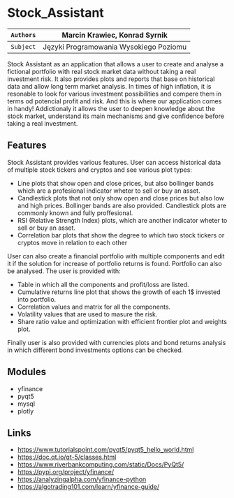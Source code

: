 # Stock_Assistant
`Authors`  | Marcin Krawiec, Konrad Syrnik
------------- | -------------
`Subject`  | Języki Programowania Wysokiego Poziomu

Stock Assistant as an application that allows a user to create and analyse a fictional portfolio with real stock market data without taking a real investment risk.
It also provides plots and reports that base on historical data and allow long term market analysis.
In times of high inflation, it is resonable to look for various investment possibilities and compere them in terms od potencial profit and risk. And this is where our application comes in handy!
Addictionaly it allows the user to deepen knowledge about the stock market, understand its main mechanisms and give confidence before taking a real investment.

## Features
Stock Assistant provides various features.
User can access historical data of multiple stock tickers and cryptos and see various plot types:
- Line plots that show open and close prices, but also bollinger bands which are a profesional indicator wheter to sell or buy an asset. 
- Candlestick plots that not only show open and close prices but also low and high prices. Bollinger bands are also provided. Candlestick plots are commonly known and fully proffesional.
- RSI (Relative Strength Index) plots, which are another indicator wheter to sell or buy an asset.
- Correlation bar plots that show the degree to which two stock tickers or cryptos move in relation to each other

User can also create a financial portfolio with multiple components and edit it if the solution for increase of portfolio returns is found. 
Portfolio can also be analysed. The user is provided with:
- Table in which all the components and profit/loss are listed.
- Cumulative returns line plot that shows the growth of each 1$ invested into portfolio.
- Correlation values and matrix for all the components.
- Volatility values that are used to masure the risk.
- Share ratio value and optimization with efficient frontier plot and weights plot.

Finally user is also provided with currencies plots and bond returns analysis in which different bond investments options can be checked.

## Modules
- yfinance
- pyqt5
- mysql
- plotly

## Links
- https://www.tutorialspoint.com/pyqt5/pyqt5_hello_world.html
- https://doc.qt.io/qt-5/classes.html
- https://www.riverbankcomputing.com/static/Docs/PyQt5/
- https://pypi.org/project/yfinance/
- https://analyzingalpha.com/yfinance-python
- https://algotrading101.com/learn/yfinance-guide/
